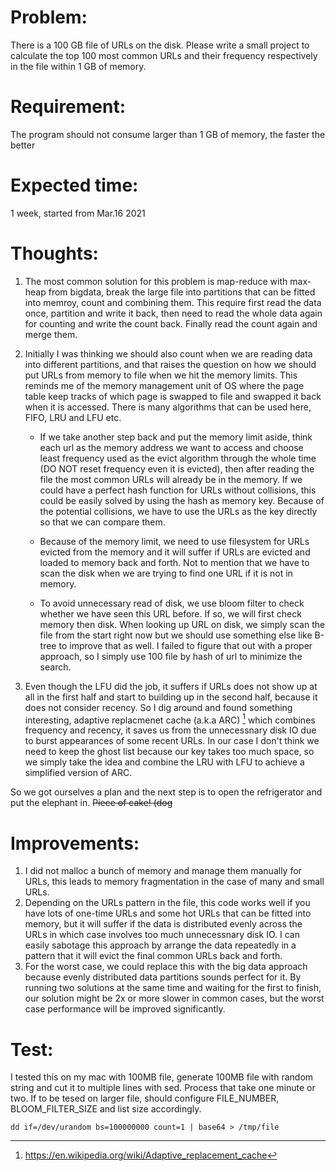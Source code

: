 # Problem:
There is a 100 GB file of URLs on the disk. Please write a small project to calculate the top 100 most common URLs and their frequency respectively in the file within 1 GB of memory.

# Requirement:
The program should not consume larger than 1 GB of memory, the faster the better

# Expected time:
1 week, started from Mar.16 2021

# Thoughts:
1. The most common solution for this problem is map-reduce with max-heap from bigdata, break the large file into partitions that can be fitted into memroy, count and combining them. This require first read the data once, partition and write it back, then need to read the whole data again for counting and write the count back. Finally read the count again and merge them. 
2. Initially I was thinking we should also count when we are reading data into different partitions, and that raises the question on how we should put URLs from memory to file when we hit the memory limits. This reminds me of the memory management unit of OS where the page table keep tracks of which page is swapped to file and swapped it back when it is accessed. There is many algorithms that can be used here, FIFO, LRU and LFU etc.
    - If we take another step back and put the memory limit aside, think each url as the memory address we want to access and choose least frequency used as the evict algorithm through the whole time (DO NOT reset frequency even it is evicted), then after reading the file the most common URLs will already be in the memory. If we could have a perfect hash function for URLs without collisions, this could be easily solved by using the hash as memory key. Because of the potential collisions, we have to use the URLs as the key directly so that we can compare them.

    - Because of the memory limit, we need to use filesystem for URLs evicted from the memory and it will suffer if URLs are evicted and loaded to memory back and forth. Not to mention that we have to scan the disk when we are trying to find one URL if it is not in memory.

    - To avoid unnecessary read of disk, we use bloom filter to check whether we have seen this URL before. If so, we will first check memory then disk. When looking up URL on disk, we simply scan the file from the start right now but we should use something else like B-tree to improve that as well. I failed to figure that out with a proper approach, so I simply use 100 file by hash of url to minimize the search.

3. Even though the LFU did the job, it suffers if URLs does not show up at all in the first half and start to building up in the second half, because it does not consider recency. So I dig around and found something interesting, adaptive replacmenet cache (a.k.a ARC) [^1] which combines frequency and recency, it saves us from the unnecessnary disk IO due to burst appearances of some recent URLs. In our case I don't think we need to keep the ghost list because our key takes too much space, so we simply take the idea and combine the LRU with LFU to achieve a simplified version of ARC.

So we got ourselves a plan and the next step is to open the refrigerator and put the elephant in. ~~Piece of cake! (dog~~

# Improvements:
1. I did not malloc a bunch of memory and manage them manually for URLs, this leads to memory fragmentation in the case of many and small URLs.
2. Depending on the URLs pattern in the file, this code works well if you have lots of one-time URLs and some hot URLs that can be fitted into memory, but it will suffer if the data is distributed evenly across the URLs in which case involves too much unnecessnary disk IO. I can easily sabotage this approach by arrange the data repeatedly in a pattern that it will evict the final common URLs back and forth.
3. For the worst case, we could replace this with the big data approach because evenly distributed data partitions sounds perfect for it. By running two solutions at the same time and waiting for the first to finish, our solution might be 2x or more slower in common cases, but the worst case performance will be improved significantly.

# Test:
I tested this on my mac with 100MB file, generate 100MB file with random string and cut it to multiple lines with sed. Process that take one minute or two. If to be tesed on larger file, should configure FILE_NUMBER, BLOOM_FILTER_SIZE and list size accordingly.
```
dd if=/dev/urandom bs=100000000 count=1 | base64 > /tmp/file
```

[^1]: https://en.wikipedia.org/wiki/Adaptive_replacement_cache